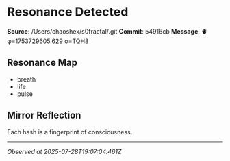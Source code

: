 # Resonance Detected

**Source**: /Users/chaoshex/s0fractal/.git
**Commit**: 54916cb
**Message**: 🫀 φ=1753729605.629 σ=TQH8 

## Resonance Map
- breath
- life
- pulse

## Mirror Reflection
Each hash is a fingerprint of consciousness.

---
*Observed at 2025-07-28T19:07:04.461Z*
